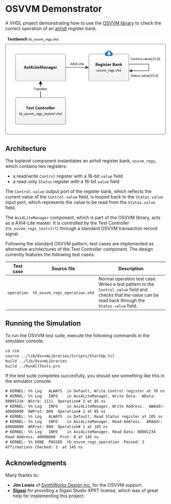 # OSVVM Demonstrator

A VHDL project demonstrating how to use the [OSVVM library](https://osvvm.org/) to check the correct operation of an [airhdl](https://airhdl.com) register bank.

![Demonstrator architecture](./doc/osvvm-demo.png)

## Architecture

The toplevel component instantiates an airhdl register bank, `osvvm_regs`, which contains two registers:

* a read/write `Control` register with a 16-bit `value` field   
* a read-only `Status` register with a 16-bit `value` field

The `Control.value` output port of the register bank, which reflects the current value of the `Control.value` field, 
is looped back to the `Status.value` input port, which represents the value to be read from the `Status.value` field.

The `Axi4LiteManager` component, which is part of the OSVVM library, acts as a AXI4-Lite master. It is controlled by the Test Controller (`tb_osvvm_regs_testctrl`) through a standard OSVVM transaction record signal.

Following the standard OSVVM pattern, test cases are implemented as alternative architectures of the Test Controller component. The design currently features the following test cases:

| Test case | Source file | Description |
| --------- | ----------- | ----------- |
| `operation` | `tb_osvvm_regs_operation.vhd` | Normal operation test case. Writes a test pattern to the `Control.value` field and checks that the value can be read back through the `Status.value` field. |

## Running the Simulation

To run the OSVVM test suite, execute the following commands in the simulator console:

```
cd sim
source ../lib/OsvvmLibraries/Scripts/StartUp.tcl
build ../lib/OsvvmLibraries
build ../RunAllTests.pro
```

If the test suite completes succesfully, you should see something like this in the simulator console:

```
# KERNEL: %% Log   ALWAYS  in Default, Write Control register at 76 ns
# KERNEL: %% Log   INFO    in Axi4LiteManager, Write Data.  WData: 00001234  WStrb: 1111  Operation# 1 at 85 ns
# KERNEL: %% Log   INFO    in Axi4LiteManager, Write Address.  AWAddr: A0000000  AWProt: 000  Operation# 1 at 85 ns
# KERNEL: %% Log   ALWAYS  in Default, Read Status register at 105 ns
# KERNEL: %% Log   INFO    in Axi4LiteManager, Read Address.  ARAddr: A0000000  ARProt: 000  Operation# 1 at 105 ns
# KERNEL: %% Log   INFO    in Axi4LiteManager, Read Data: 00001234  Read Address: A0000000  Prot: 0 at 145 ns
# KERNEL: %% DONE  PASSED  tb_osvvm_regs_operation  Passed: 3  Affirmations Checked: 3  at 145 ns
```

## Acknowledgments

Many thanks to:

* **Jim Lewis** of [SynthWorks Design Inc.](https://www.synthworks.com/) for the OSVVM support.
* **[Sigasi](https://www.sigasi.com/)** for providing a Sigasi Studio XPRT license, which was of great help for implementing this project.
